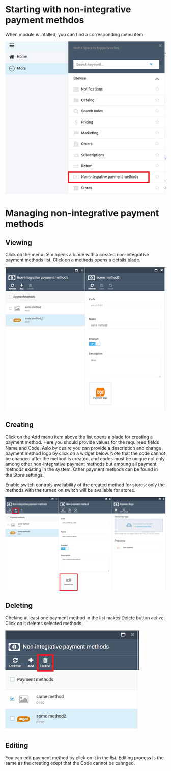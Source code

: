 # Starting with non-integrative payment methdos
When module is intalled, you can find a corresponding menu item

![Menu item](media/01-main-menu.png)

# Managing non-integrative payment methods

## Viewing

Click on the menu item opens a blade with a created non-integrative payment methods list. Click on a methods opens a details blade.

![List](media/02-list.png)

## Creating

Click on the Add menu item above the list opens a blade for creating a payment method. Here you should provide values for the requireed fields Name and Code. Aslo by desire you can provide a description and change payment method logo by click on a widget below. Note that the code cannot be changed after the method is created, and codes must be unique not only among other non-integrative payment methods but amoung all payment methods existing in the system. Other payment methods can be found in the Store settings. 

Enable switch controls avaliability of the created method for stores: only the methods with the turned on switch will be available for stores.

![Creating](media/03-creating.png)

## Deleting

Cheking at least one payment method in the list makes Delete button active. Click on it deletes selected methods.

![Deleting](media/04-deleting.png)

## Editing

You can edit payment method by click on it in the list. Editing process is the same as the creating exept that the Code cannot be cahnged.

